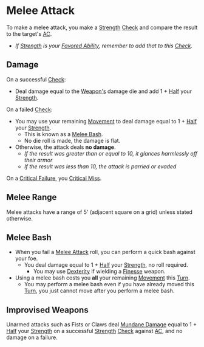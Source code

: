 # Melee Attack

To make a melee attack, you make a [Strength](../Player%20Characters/Chosen%20Statistics/Strength.md) [Check](Check.md) and compare the result to the target's [AC](../Player%20Characters/Derived%20Statistics/Armor%20Class.md).

- *If [Strength](../Player%20Characters/Chosen%20Statistics/Strength.md) is your [Favored Ability](../Player%20Characters/Favored%20Ability.md), remember to add that to this [Check](Check.md).*

## Damage

On a successful [Check](Check.md):

- Deal damage equal to the [Weapon's](../Items/Weapons.md) damage die and add 1 + [Half](../Foreword/Rule%20for%20rules.md#Halving) your [Strength](../Player%20Characters/Chosen%20Statistics/Strength.md).

On a failed [Check](Check.md):

- You may use your remaining [Movement](Movement.md) to deal damage equal to 1 + [Half](../Foreword/Rule%20for%20rules.md#Halving) your [Strength](../Player%20Characters/Chosen%20Statistics/Strength.md).
	- This is known as a [Melee Bash](Melee%20Attack.md#Melee%20Bash).
	- No die roll is made, the damage is flat.
- Otherwise, the attack deals **no damage**.
	- *If the result was greater than or equal to 10, it glances harmlessly off their armor*
	- *If the result was less than 10, the attack is parried or evaded*

On a [Critical Failure](Dice%20Rolls/Critical%20Failure.md), you [Critical Miss](Dice%20Rolls/Critical%20Miss.md).

## Melee Range

Melee attacks have a range of 5' (adjacent square on a grid) unless stated otherwise.

## Melee Bash

- When you fail a [Melee Attack](Melee%20Attack.md) roll, you can perform a quick bash against your foe.
	- You deal damage equal to 1 + [Half](../Foreword/Rule%20for%20rules.md#Halving) your [Strength](../Player%20Characters/Chosen%20Statistics/Strength.md), no roll required.
		- You may use [Dexterity](../Player%20Characters/Chosen%20Statistics/Dexterity.md) if wielding a [Finesse](../Items/Individual%20Item%20Cards/Weapons/Weapon%20Properties/Finesse%20Property.md) weapon.
- Using a melee bash costs you **all** your remaining [Movement](Movement.md) this [Turn](Turn.md).
	- You may perform a melee bash even if you have already moved this [Turn](Turn.md), you just cannot move after you perform a melee bash.

## Improvised Weapons

Unarmed attacks such as Fists or Claws deal [Mundane Damage](../Damage%20Types/Mundane%20Damage.md) equal to 1 + [Half](../Foreword/Rule%20for%20rules.md#Halving) your [Strength](../Player%20Characters/Chosen%20Statistics/Strength.md) on a successful [Strength](../Player%20Characters/Chosen%20Statistics/Strength.md) [Check](Check.md) against [AC](../Player%20Characters/Derived%20Statistics/Armor%20Class.md), and no damage on a failure.
